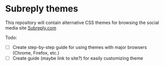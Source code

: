 # Subreply themes

This repository will contain alternative CSS themes for browsing the social media site [Subreply.com](https://subreply.com/)

Todo:
  - [ ] Create step-by-step guide for using themes with major browsers (Chrome, Firefox, etc.)
  - [ ] Create guide (maybe link to site?) for easily customizing theme
